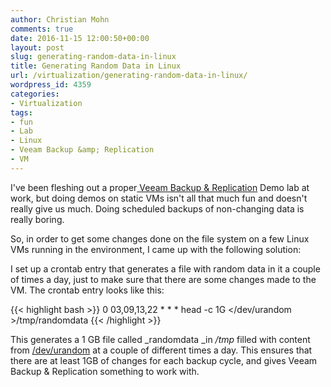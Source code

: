 ```yaml
---
author: Christian Mohn
comments: true
date: 2016-11-15 12:00:50+00:00
layout: post
slug: generating-random-data-in-linux
title: Generating Random Data in Linux
url: /virtualization/generating-random-data-in-linux/
wordpress_id: 4359
categories:
- Virtualization
tags:
- fun
- Lab
- Linux
- Veeam Backup &amp; Replication
- VM
---
```


I've been fleshing out a proper[ Veeam Backup & Replication](http://veeam.com) Demo lab at work, but doing demos on static VMs isn't all that much fun and doesn't really give us much. Doing scheduled backups of non-changing data is really boring.

So, in order to get some changes done on the file system on a few Linux VMs running in the environment, I came up with the following solution:
<!--more-->

I set up a crontab entry that generates a file with random data in it a couple of times a day, just to make sure that there are some changes made to the VM. The crontab entry looks like this:

{{< highlight bash >}}
0 03,09,13,22 * * * head -c 1G </dev/urandom >/tmp/randomdata
{{< /highlight >}}


This generates a 1 GB file called _randomdata _in _/tmp_ filled with content from [/dev/urandom](https://en.wikipedia.org/wiki//dev/random) at a couple of different times a day. This ensures that there are at least 1GB of changes for each backup cycle, and gives Veeam Backup & Replication something to work with.

